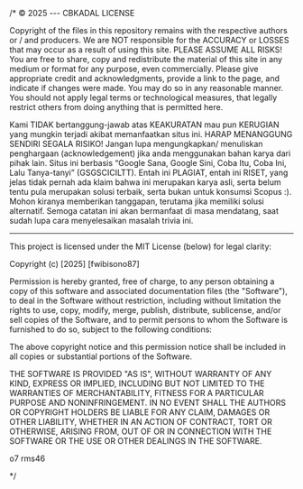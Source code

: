 /*
© 2025 --- CBKADAL LICENSE

Copyright of the files in this repository remains with the respective authors or / and producers. We are NOT responsible for the ACCURACY or LOSSES that may occur as a result of using this site. PLEASE ASSUME ALL RISKS! You are free to share, copy and redistribute the material of this site in any medium or format for any purpose, even commercially. Please give appropriate credit and acknowledgments, provide a link to the page, and indicate if changes were made. You may do so in any reasonable manner. You should not apply legal terms or technological measures, that legally restrict others from doing anything that is permitted here.

Kami TIDAK bertanggung-jawab atas KEAKURATAN mau pun KERUGIAN yang mungkin terjadi akibat memanfaatkan situs ini. HARAP MENANGGUNG SENDIRI SEGALA RISIKO! Jangan lupa mengungkapkan/ menuliskan penghargaan (acknowledgement) jika anda menggunakan bahan karya dari pihak lain. Situs ini berbasis “Google Sana, Google Sini, Coba Itu, Coba Ini, Lalu Tanya-tanyi” (GSGSCICILTT). Entah ini PLAGIAT, entah ini RISET, yang jelas tidak pernah ada klaim bahwa ini merupakan karya asli, serta belum tentu pula merupakan solusi terbaik, serta bukan untuk konsumsi Scopus :). Mohon kiranya memberikan tanggapan, terutama jika memiliki solusi alternatif. Semoga catatan ini akan bermanfaat di masa mendatang, saat sudah lupa cara menyelesaikan masalah trivia ini.

---

This project is licensed under the MIT License (below) for legal clarity:

Copyright (c) [2025] [fwibisono87]

Permission is hereby granted, free of charge, to any person obtaining a copy
of this software and associated documentation files (the "Software"), to deal
in the Software without restriction, including without limitation the rights
to use, copy, modify, merge, publish, distribute, sublicense, and/or sell
copies of the Software, and to permit persons to whom the Software is
furnished to do so, subject to the following conditions:

The above copyright notice and this permission notice shall be included in all
copies or substantial portions of the Software.

THE SOFTWARE IS PROVIDED "AS IS", WITHOUT WARRANTY OF ANY KIND, EXPRESS OR
IMPLIED, INCLUDING BUT NOT LIMITED TO THE WARRANTIES OF MERCHANTABILITY,
FITNESS FOR A PARTICULAR PURPOSE AND NONINFRINGEMENT. IN NO EVENT SHALL THE
AUTHORS OR COPYRIGHT HOLDERS BE LIABLE FOR ANY CLAIM, DAMAGES OR OTHER
LIABILITY, WHETHER IN AN ACTION OF CONTRACT, TORT OR OTHERWISE, ARISING FROM,
OUT OF OR IN CONNECTION WITH THE SOFTWARE OR THE USE OR OTHER DEALINGS IN THE
SOFTWARE.

o7 rms46

*/